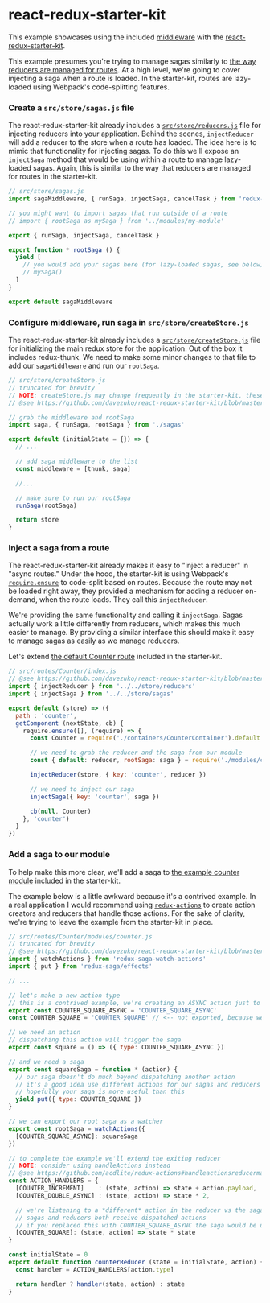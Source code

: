 # react-redux-starter-kit

This example showcases using the included [middleware](../../middleware/README.md) with the [react-redux-starter-kit](https://github.com/davezuko/react-redux-starter-kit).

This example presumes you're trying to manage sagas similarly to [the way reducers are managed for routes](https://github.com/davezuko/react-redux-starter-kit/blob/master/src/routes/Counter/index.js). At a high level, we're going to cover injecting a saga when a route is loaded. In the starter-kit, routes are lazy-loaded using Webpack's code-splitting features.

### Create a `src/store/sagas.js` file
The react-redux-starter-kit already includes a [`src/store/reducers.js`](https://github.com/davezuko/react-redux-starter-kit/blob/master/src/store/reducers.js) file for injecting reducers into your application. Behind the scenes, `injectReducer` will add a reducer to the store when a route has loaded. The idea here is to mimic that functionality for injecting sagas. To do this we'll expose an `injectSaga` method that would be using within a route to manage lazy-loaded sagas. Again, this is similar to the way that reducers are managed for routes in the starter-kit.

```js
// src/store/sagas.js
import sagaMiddleware, { runSaga, injectSaga, cancelTask } from 'redux-saga-watch-actions/lib/middleware'

// you might want to import sagas that run outside of a route
// import { rootSaga as mySaga } from '../modules/my-module'

export { runSaga, injectSaga, cancelTask }

export function * rootSaga () {
  yield [
    // you would add your sagas here (for lazy-loaded sagas, see below)
    // mySaga()
  ]
}

export default sagaMiddleware
```

### Configure middleware, run saga in `src/store/createStore.js`
The react-redux-starter-kit already includes a [`src/store/createStore.js`](https://github.com/davezuko/react-redux-starter-kit/blob/master/src/store/createStore.js) file for initializing the main redux store for the application. Out of the box it includes redux-thunk. We need to make some minor changes to that file to add our `sagaMiddleware` and run our `rootSaga`.

```js
// src/store/createStore.js
// truncated for brevity
// NOTE: createStore.js may change frequently in the starter-kit, these instructions will drift out of date.
// @see https://github.com/davezuko/react-redux-starter-kit/blob/master/src/store/createStore.js

// grab the middleware and rootSaga
import saga, { runSaga, rootSaga } from './sagas'

export default (initialState = {}) => {
  // ...

  // add saga middleware to the list
  const middleware = [thunk, saga]

  //...

  // make sure to run our rootSaga
  runSaga(rootSaga)

  return store
}
```

### Inject a saga from a route
The react-redux-starter-kit already makes it easy to "inject a reducer" in "async routes." Under the hood, the starter-kit is using Webpack's [`require.ensure`](https://webpack.github.io/docs/code-splitting.html) to code-split based on routes. Because the route may not be loaded right away, they provided a mechanism for adding a reducer on-demand, when the route loads. They call this `injectReducer`.

We're providing the same functionality and calling it `injectSaga`. Sagas actually work a little differently from reducers, which makes this much easier to manage. By providing a similar interface this should make it easy to manage sagas as easily as we manage reducers.

Let's extend [the default Counter route](https://github.com/davezuko/react-redux-starter-kit/blob/master/src/routes/Counter/index.js) included in the starter-kit.

```js
// src/routes/Counter/index.js
// @see https://github.com/davezuko/react-redux-starter-kit/blob/master/src/routes/Counter/index.js
import { injectReducer } from '../../store/reducers'
import { injectSaga } from '../../store/sagas'

export default (store) => ({
  path : 'counter',
  getComponent (nextState, cb) {
    require.ensure([], (require) => {
      const Counter = require('./containers/CounterContainer').default

      // we need to grab the reducer and the saga from our module
      const { default: reducer, rootSaga: saga } = require('./modules/counter')

      injectReducer(store, { key: 'counter', reducer })

      // we need to inject our saga
      injectSaga({ key: 'counter', saga })

      cb(null, Counter)
    }, 'counter')
  }
})
```

### Add a saga to our module
To help make this more clear, we'll add a saga to [the example counter module](https://github.com/davezuko/react-redux-starter-kit/blob/master/src/routes/Counter/modules/counter.js) included in the starter-kit.

The example below is a little awkward because it's a contrived example. In a real application I would recommend using [`redux-actions`](https://github.com/acdlite/redux-actions) to create action creators and reducers that handle those actions. For the sake of clarity, we're trying to leave the example from the starter-kit in place.

```js
// src/routes/Counter/modules/counter.js
// truncated for brevity
// @see https://github.com/davezuko/react-redux-starter-kit/blob/master/src/routes/Counter/modules/counter.js
import { watchActions } from 'redux-saga-watch-actions'
import { put } from 'redux-saga/effects'

// ...

// let's make a new action type
// this is a contrived example, we're creating an ASYNC action just to show the saga working
export const COUNTER_SQUARE_ASYNC = 'COUNTER_SQUARE_ASYNC'
const COUNTER_SQUARE = 'COUNTER_SQUARE' // <-- not exported, because we're just fooling around here

// we need an action
// dispatching this action will trigger the saga
export const square = () => ({ type: COUNTER_SQUARE_ASYNC })

// and we need a saga
export const squareSaga = function * (action) {
  // our saga doesn't do much beyond dispatching another action
  // it's a good idea use different actions for our sagas and reducers
  // hopefully your saga is more useful than this
  yield put({ type: COUNTER_SQUARE })
}

// we can export our root saga as a watcher
export const rootSaga = watchActions({
  [COUNTER_SQUARE_ASYNC]: squareSaga
})

// to complete the example we'll extend the exiting reducer
// NOTE: consider using handleActions instead
// @see https://github.com/acdlite/redux-actions#handleactionsreducermap-defaultstate
const ACTION_HANDLERS = {
  [COUNTER_INCREMENT]    : (state, action) => state + action.payload,
  [COUNTER_DOUBLE_ASYNC] : (state, action) => state * 2,

  // we're listening to a *different* action in the reducer vs the saga
  // sagas and reducers both receive dispatched actions
  // if you replaced this with COUNTER_SQUARE_ASYNC the saga would be useless
  [COUNTER_SQUARE]: (state, action) => state * state
}

const initialState = 0
export default function counterReducer (state = initialState, action) {
  const handler = ACTION_HANDLERS[action.type]

  return handler ? handler(state, action) : state
}
```
